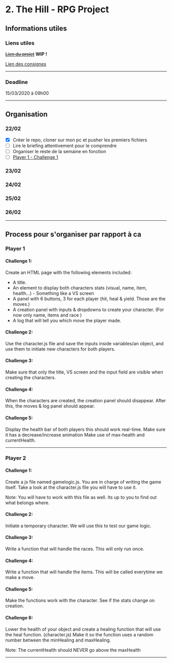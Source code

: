 # 2. The Hill - RPG Project
## Informations utiles
### Liens utiles
~~[Lien du projet](#)~~  **WIP !**

[Lien des consignes](https://github.com/becodeorg/BXL-Swartz-4-27/tree/master/2.The-Hill/1.Javascript/rpg-project)

---


### Deadline
15/03/2020 à 09h00

---

## Organisation
### 22/02
- [x] Créer le repo, cloner sur mon pc et pusher les premiers fichiers
- [ ] Lire le briefing attentivement pour le comprendre
- [ ] Organiser le reste de la semaine en fonction
- [ ] [Player 1 - Challenge 1](#challenge-1)

### 23/02

### 24/02

### 25/02

### 26/02

---


## Process pour s'organiser par rapport à ca
### Player 1
#### **Challenge 1:**  
Create an HTML page with the following elements included:

- A title.
- An element to display both characters stats (visual, name, item, health...) - Something like a VS screen
- A panel with 6 buttons, 3 for each player (hit, heal & yield. Those are the moves.)
- A creation panel with inputs & dropdowns to create your character. (For now only name, items and race )
- A log that will tell you which move the player made.

#### **Challenge 2:**
Use the character.js file and save the inputs inside variables/an object, and use them to initiate new characters for both players.

#### **Challenge 3:**
Make sure that only the title, VS screen and the input field are visible when creating the characters.

#### **Challenge 4:**
When the characters are created, the creation panel should disappear. After this, the moves & log panel should appear.

#### **Challenge 5:**
Display the health bar of both players this should work real-time. Make sure it has a decrease/increase animation Make use of max-health and currentHealth.

---

### Player 2
#### **Challenge 1:**
Create a js file named gamelogic.js. You are in charge of writing the game itself. Take a look at the character.js file you will have to use it.

Note: You will have to work with this file as well. Its up to you to find out what belongs where.

#### **Challenge 2:**
Initiate a temporary character. We will use this to test our game logic.

#### **Challenge 3:**
Write a function that will handle the races. This will only run once.

#### **Challenge 4:**
Write a function that will handle the items. This will be called everytime we make a move.

#### **Challenge 5:**
Make the functions work with the character. See if the stats change on creation.

#### **Challenge 6:**
Lower the health of your object and create a healing function that will use the heal function. (character.js) Make it so the function uses a random number between the minHealing and maxHealing.

Note: The currentHealth should NEVER go above the maxHealth

---

